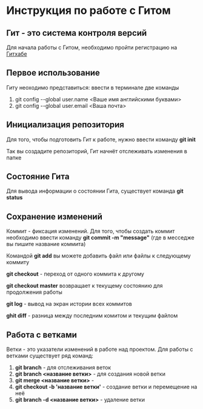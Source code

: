 # Инструкция по работе с Гитом
##  Гит - это система контроля версий 

Для начала работы с Гитом, необходимо пройти регистрацию на [Гитхабе](https://github.com) 

## Первое использование
Гиту неоходимо представиться: ввести в терминале две команды

1. git config --global user.name <Ваше имя английскими буквами>
1. git config --global user.email <Ваша почта>

## Инициализация репозитория
Для того, чтобы подготовить Гит к работе, нужно ввести команду **git init**

Так вы создадите репозиторий, Гит начнёт отслеживать изменения в папке

## Состояние Гита
Для вывода информации о состоянии Гита, существует команда **git status**

## Сохранение изменений
Коммит - фиксация изменений. Для того, чтобы создать коммит необходимо ввести команду **git commit -m "message"** (где в месседже вы пишите название коммита)

Командой **git add** вы можете добавить файл или файлы к следующему коммиту

**git checkout** - переход от одного коммита к другому

**git checkout master** возвращает к текущему состоянию для продолжения работы

**git log** - вывод на экран истории всех коммитов 

**ghit diff** - разница между последним комитом и текущим файлом

## Работа с ветками
Ветки - это указатели изменений в работе над проектом. Для работы с ветками существует ряд команд:

1. **git branch** - для отслеживания веток 
1. **git branch <название ветки>** - для создания новой ветки
1. **git merge <название ветки>** -
2. **git checkout -b 'название ветки'** - создание ветки и перемещение на неё
2. **git branch -d <название ветки>** - удаление ветки
